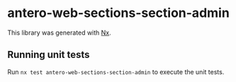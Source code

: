 # antero-web-sections-section-admin

This library was generated with [Nx](https://nx.dev).

## Running unit tests

Run `nx test antero-web-sections-section-admin` to execute the unit tests.
